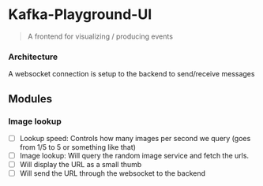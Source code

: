 Kafka-Playground-UI
===================

> A frontend for visualizing / producing events

### Architecture

A websocket connection is setup to the backend to send/receive messages

## Modules

### Image lookup

- [ ] Lookup speed: Controls how many images per second we query (goes from 1/5 to 5 or something like that)
- [ ] Image lookup: Will query the random image service and fetch the urls.
- [ ] Will display the URL as a small thumb
- [ ] Will send the URL through the websocket to the backend 